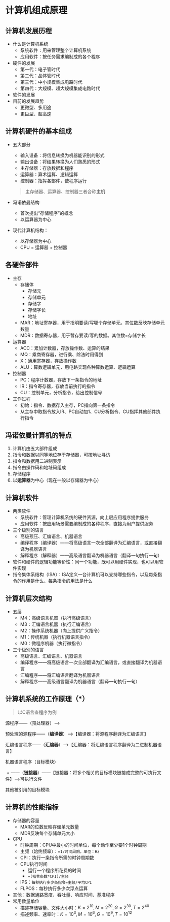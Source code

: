 # 计算机组成原理

## 计算机发展历程

- 什么是计算机系统
  - 系统软件：用来管理整个计算机系统
  - 应用软件：按任务需求编制成的各个程序
- 硬件的发展
  - 第一代：电子管时代
  - 第二代：晶体管时代
  - 第三代：中小规模集成电路时代
  - 第四代：大规模、超大规模集成电路时代
- 软件的发展
- 目前的发展趋势
  - 更微型、多用途
  - 更巨型、超高速

## 计算机硬件的基本组成

- 五大部分

  - 输入设备：将信息转换为机器能识别的形式
  - 输出设备：将结果转换为人们熟悉的形式
  - 主存储器：存放数据和程序
  - 运算器：算术运算、逻辑运算
  - 控制器：指挥各部件，使程序运行

  > 主存储器、运算器、控制器三者合称**主机**

- 冯诺依曼结构

  - 首次提出“存储程序”的概念
  - 以运算器为中心

- 现代计算机结构：

  - 以存储器为中心
  - CPU = 运算器 + 控制器

## 各硬件部件

- 主存
  - 存储体
    - 存储元
    - 存储单元
    - 存储字
    - 存储字长
    - 地址
  - MAR：地址寄存器，用于指明要读/写哪个存储单元。其位数反映存储单元数量
  - MDR：数据寄存器，用于暂存要读/写的数据。其位数=存储字长
- 运算器
  - ACC：累加计数器，存放操作数、运算的结果
  - MQ：乘商寄存器，进行乘、除法时用得到
  - X：通用寄存器，存放操作数
  - ALU：算数逻辑单元，用电路实现各种算数运算、逻辑运算
- 控制器
  - PC：程序计数器，存放下一条指令的地址
  - IR：指令寄存器，存放当前执行的指令
  - CU：控制单元，分析指令，给出控制信号
- 工作过程
  - 初始：指令、数据存入主存，PC指向第一条指令
  - 从主存中取指令放入IR、PC自动加1、CU分析指令、CU指挥其他部件执行指令

## 冯诺依曼计算机的特点

1. 计算机由五大部件组成
2. 指令和数据以同等地位存于存储器，可按地址寻访
3. 指令和数据用二进制表示
4. 指令由操作码和地址码组成
5. 存储程序
6. 以**运算器**为中心（现在一般以存储器为中心）

## 计算机软件

- 两类软件
  - 系统软件：管理计算机系统的硬件资源，向上层应用程序提供服务
  - 应用软件：按应用场景需要编制成的各种程序，直接为用户提供服务
- 三个级别的语言
  - 高级预压、汇编语言、机器语言
  - 编译程序（编译器）——将高级语言一次全部翻译为汇编语言，或直接翻译为机器语言
  - 解释程序（解释器）——高级语言翻译为机器语言（翻译一句执行一句）
- 软件和硬件的逻辑功能等价性：同一个功能，既可以用硬件实现，也可以用软件实现
- 指令集体系结构（ISA）：ISA定义一台计算机可以支持哪些指令，以及每条指令的作用是什么、每条指令的用法是什么

## 计算机层次结构

- 五层
  - M4：高级语言机器（执行高级语言）
  - M3：汇编语言机器（执行汇编语言）
  - M2：操作系统机器（向上提供广义指令）
  - M1：传统机器（执行机器语言指令）
  - M0：微程序机器（执行微指令）
- 三个级别的语言
  - 高级语言、汇编语言、机器语言
  - 编译程序——将高级语言一次全部翻译为汇编语言，或直接翻译为机器语言
  - 汇编程序——将汇编语言翻译为机器语言
  - 解释程序——高级语言翻译为机器语言（翻译一句执行一句）

## 计算机系统的工作原理（*）

> 以C语言查程序为例

源程序——（预处理器）——>

预处理的源程序——（**编译器**）——>【编译器：将源程序翻译为汇编语言】

汇编语言程序——（**汇编器**）——>【汇编器：将汇编语言程序翻译为二进制机器语言】

机器语言程序（目标模块）

​			+											——（**链接器**）——【链接器：将多个相关的目标模块链接成完整的可执行文件】——>可执行文件

其他被引用的目标模块

## 计算机的性能指标

- 存储器的容量
  - MAR的位数反映存储单元数量
  - MDR反映每个存储单元大小
- CPU
  - 时钟周期：CPU中最小的时间单位，每个动作至少要1个时钟周期
  - 主频（始终频率）：`=1/时间周期，单位：Hz`
  - CPI：执行一条指令所需的时钟周期数
  - CPU执行时间
    - 运行一个程序所花费的时间
    - `=(指令条数*CPI)/主频`
  - IPS：`每秒执行多少条指令=主频/平均CPI`
  - FLPOS：每秒执行多少次浮点运算
- 其他：数据通路宽度、吞吐量、响应时间、基准程序
- 常用数量单位
  - 描述存储容量、文件大小时：$K=2^{10},M=2^{20},G=2^{30},T=2^{40}$
  - 描述频率、速率时：$K=10^{3},M=10^{6},G=10^{9},T=10^{12}$